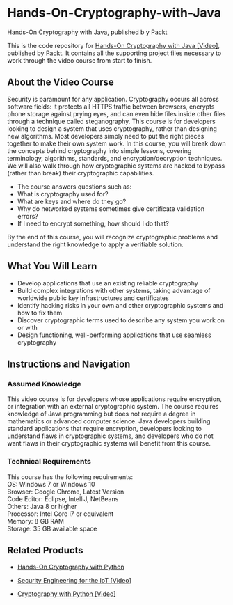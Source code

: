 


# Hands-On-Cryptography-with-Java
Hands-On Cryptography with Java, published b y Packt

This is the code repository for [Hands-On Cryptography with Java [Video]](https://www.packtpub.com/application-development/hands-cryptography-java-video), published by [Packt](https://www.packtpub.com/?utm_source=github). It contains all the supporting project files necessary to work through the video course from start to finish.
## About the Video Course
Security is paramount for any application. Cryptography occurs all across software fields: it protects all HTTPS traffic between browsers, encrypts phone storage against prying eyes, and can even hide files inside other files through a technique called steganography. This course is for developers looking to design a system that uses cryptography, rather than designing new algorithms. Most developers simply need to put the right pieces together to make their own system work.
In this course, you will break down the concepts behind cryptography into simple lessons, covering terminology, algorithms, standards, and encryption/decryption techniques. We will also walk through how cryptographic systems are hacked to bypass (rather than break) their cryptographic capabilities. 
<DIV class=book-info-will-learn-text>
<UL>
<LI>The course answers questions such as:
<LI>What is cryptography used for?
<LI>What are keys and where do they go?
<LI>Why do networked systems sometimes give certificate validation errors?
<LI>If I need to encrypt something, how should I do that?
</LI></UL></DIV>
By the end of this course, you will recognize cryptographic problems and understand the right knowledge to apply a verifiable solution.

<H2>What You Will Learn</H2>
<DIV class=book-info-will-learn-text>
<UL>
<LI>Develop applications that use an existing reliable cryptography
<LI>Build complex integrations with other systems, taking advantage of worldwide public key infrastructures and certificates
<LI>Identify hacking risks in your own and other cryptographic systems and how to fix them
<LI>Discover cryptographic terms used to describe any system you work on or with
<LI>Design functioning, well-performing applications that use seamless cryptography
</LI></UL></DIV>

## Instructions and Navigation
### Assumed Knowledge
This video course is for developers whose applications require encryption, or integration with an external cryptographic system. The course requires knowledge of Java programming but does not require a degree in mathematics or advanced computer science.
Java developers building standard applications that require encryption, developers looking to understand flaws in cryptographic systems, and developers who do not want flaws in their cryptographic systems will benefit from this course.
### Technical Requirements
This course has the following requirements:<br/>
OS: Windows 7 or Windows 10<br/>
Browser: Google Chrome, Latest Version<br/>
Code Editor: Eclipse, IntelliJ, NetBeans<br/>
Others: Java 8 or higher<br/>
Processor: Intel Core i7 or equivalent<br/>
Memory: 8 GB RAM<br/>
Storage: 35 GB available space<br/>






## Related Products
* [Hands-On Cryptography with Python](https://www.packtpub.com/networking-and-servers/hands-cryptography-python)

* [Security Engineering for the IoT [Video]](https://www.packtpub.com/networking-and-servers/security-engineering-iot-video)

* [Cryptography with Python [Video]](https://www.packtpub.com/networking-and-servers/cryptography-python-video)
